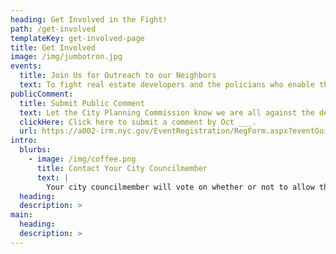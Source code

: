 ```yaml
---
heading: Get Involved in the Fight!
path: /get-involved
templateKey: get-involved-page
title: Get Involved
image: /img/jumbotron.jpg
events:
  title: Join Us for Outreach to our Neighbors
  text: To fight real estate developers and the policians who enable them, to build a city that works for all of us, we need all of us. Join us at the events below to learn more and talk to our neighbors about this fight.
publicComment:
  title: Submit Public Comment
  text: Let the City Planning Commission know we are all against the development.
  clickHere: Click here to submit a comment by Oct ___.
  url: https://a002-irm.nyc.gov/EventRegistration/RegForm.aspx?eventGuid=fa206f3d-6400-4a95-8b39-87b1bfa975ef
intro:
  blurbs:
    - image: /img/coffee.png
      title: Contact Your City Councilmember
      text: |
        Your city councilmember will vote on whether or not to allow the Flushing Special Waterfront Project to move forward.
  heading:
  description: >
main:
  heading:
  description: >
---
```

